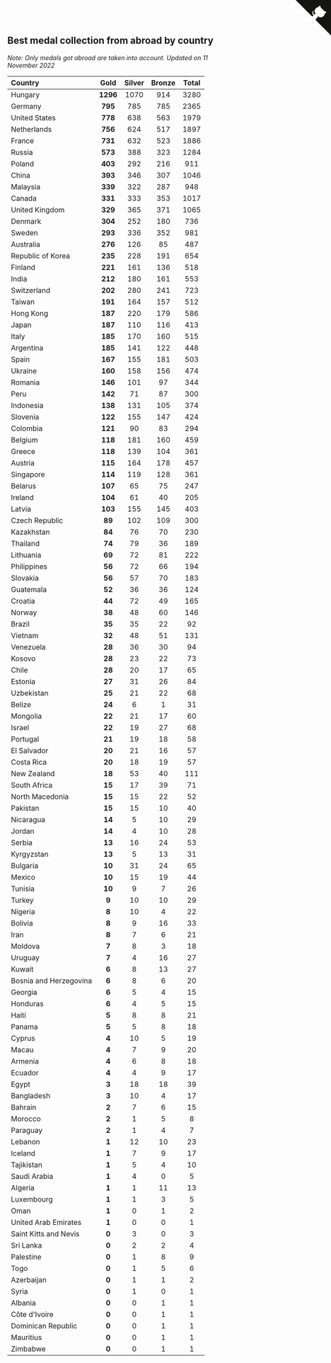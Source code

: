## Best medal collection from abroad by country

*Note: Only medals got abroad are taken into account.*
*Updated on 11 November 2022*

| Country | Gold | Silver | Bronze | Total |
| :--- | :--: | :--: | :--: | :--: |
| Hungary | **1296** | 1070 | 914 | 3280 |
| Germany | **795** | 785 | 785 | 2365 |
| United States | **778** | 638 | 563 | 1979 |
| Netherlands | **756** | 624 | 517 | 1897 |
| France | **731** | 632 | 523 | 1886 |
| Russia | **573** | 388 | 323 | 1284 |
| Poland | **403** | 292 | 216 | 911 |
| China | **393** | 346 | 307 | 1046 |
| Malaysia | **339** | 322 | 287 | 948 |
| Canada | **331** | 333 | 353 | 1017 |
| United Kingdom | **329** | 365 | 371 | 1065 |
| Denmark | **304** | 252 | 180 | 736 |
| Sweden | **293** | 336 | 352 | 981 |
| Australia | **276** | 126 | 85 | 487 |
| Republic of Korea | **235** | 228 | 191 | 654 |
| Finland | **221** | 161 | 136 | 518 |
| India | **212** | 180 | 161 | 553 |
| Switzerland | **202** | 280 | 241 | 723 |
| Taiwan | **191** | 164 | 157 | 512 |
| Hong Kong | **187** | 220 | 179 | 586 |
| Japan | **187** | 110 | 116 | 413 |
| Italy | **185** | 170 | 160 | 515 |
| Argentina | **185** | 141 | 122 | 448 |
| Spain | **167** | 155 | 181 | 503 |
| Ukraine | **160** | 158 | 156 | 474 |
| Romania | **146** | 101 | 97 | 344 |
| Peru | **142** | 71 | 87 | 300 |
| Indonesia | **138** | 131 | 105 | 374 |
| Slovenia | **122** | 155 | 147 | 424 |
| Colombia | **121** | 90 | 83 | 294 |
| Belgium | **118** | 181 | 160 | 459 |
| Greece | **118** | 139 | 104 | 361 |
| Austria | **115** | 164 | 178 | 457 |
| Singapore | **114** | 119 | 128 | 361 |
| Belarus | **107** | 65 | 75 | 247 |
| Ireland | **104** | 61 | 40 | 205 |
| Latvia | **103** | 155 | 145 | 403 |
| Czech Republic | **89** | 102 | 109 | 300 |
| Kazakhstan | **84** | 76 | 70 | 230 |
| Thailand | **74** | 79 | 36 | 189 |
| Lithuania | **69** | 72 | 81 | 222 |
| Philippines | **56** | 72 | 66 | 194 |
| Slovakia | **56** | 57 | 70 | 183 |
| Guatemala | **52** | 36 | 36 | 124 |
| Croatia | **44** | 72 | 49 | 165 |
| Norway | **38** | 48 | 60 | 146 |
| Brazil | **35** | 35 | 22 | 92 |
| Vietnam | **32** | 48 | 51 | 131 |
| Venezuela | **28** | 36 | 30 | 94 |
| Kosovo | **28** | 23 | 22 | 73 |
| Chile | **28** | 20 | 17 | 65 |
| Estonia | **27** | 31 | 26 | 84 |
| Uzbekistan | **25** | 21 | 22 | 68 |
| Belize | **24** | 6 | 1 | 31 |
| Mongolia | **22** | 21 | 17 | 60 |
| Israel | **22** | 19 | 27 | 68 |
| Portugal | **21** | 19 | 18 | 58 |
| El Salvador | **20** | 21 | 16 | 57 |
| Costa Rica | **20** | 18 | 19 | 57 |
| New Zealand | **18** | 53 | 40 | 111 |
| South Africa | **15** | 17 | 39 | 71 |
| North Macedonia | **15** | 15 | 22 | 52 |
| Pakistan | **15** | 15 | 10 | 40 |
| Nicaragua | **14** | 5 | 10 | 29 |
| Jordan | **14** | 4 | 10 | 28 |
| Serbia | **13** | 16 | 24 | 53 |
| Kyrgyzstan | **13** | 5 | 13 | 31 |
| Bulgaria | **10** | 31 | 24 | 65 |
| Mexico | **10** | 15 | 19 | 44 |
| Tunisia | **10** | 9 | 7 | 26 |
| Turkey | **9** | 10 | 10 | 29 |
| Nigeria | **8** | 10 | 4 | 22 |
| Bolivia | **8** | 9 | 16 | 33 |
| Iran | **8** | 7 | 6 | 21 |
| Moldova | **7** | 8 | 3 | 18 |
| Uruguay | **7** | 4 | 16 | 27 |
| Kuwait | **6** | 8 | 13 | 27 |
| Bosnia and Herzegovina | **6** | 8 | 6 | 20 |
| Georgia | **6** | 5 | 4 | 15 |
| Honduras | **6** | 4 | 5 | 15 |
| Haiti | **5** | 8 | 8 | 21 |
| Panama | **5** | 5 | 8 | 18 |
| Cyprus | **4** | 10 | 5 | 19 |
| Macau | **4** | 7 | 9 | 20 |
| Armenia | **4** | 6 | 8 | 18 |
| Ecuador | **4** | 4 | 9 | 17 |
| Egypt | **3** | 18 | 18 | 39 |
| Bangladesh | **3** | 10 | 4 | 17 |
| Bahrain | **2** | 7 | 6 | 15 |
| Morocco | **2** | 1 | 5 | 8 |
| Paraguay | **2** | 1 | 4 | 7 |
| Lebanon | **1** | 12 | 10 | 23 |
| Iceland | **1** | 7 | 9 | 17 |
| Tajikistan | **1** | 5 | 4 | 10 |
| Saudi Arabia | **1** | 4 | 0 | 5 |
| Algeria | **1** | 1 | 11 | 13 |
| Luxembourg | **1** | 1 | 3 | 5 |
| Oman | **1** | 0 | 1 | 2 |
| United Arab Emirates | **1** | 0 | 0 | 1 |
| Saint Kitts and Nevis | **0** | 3 | 0 | 3 |
| Sri Lanka | **0** | 2 | 2 | 4 |
| Palestine | **0** | 1 | 8 | 9 |
| Togo | **0** | 1 | 5 | 6 |
| Azerbaijan | **0** | 1 | 1 | 2 |
| Syria | **0** | 1 | 0 | 1 |
| Albania | **0** | 0 | 1 | 1 |
| Côte d'Ivoire | **0** | 0 | 1 | 1 |
| Dominican Republic | **0** | 0 | 1 | 1 |
| Mauritius | **0** | 0 | 1 | 1 |
| Zimbabwe | **0** | 0 | 1 | 1 |


<a href="https://github.com/JustinTimeCuber/wca_statistics" class="github-corner" aria-label="View source on Github"><svg width="80" height="80" viewBox="0 0 250 250" style="fill:#151513; color:#fff; position: absolute; top: 0; border: 0; right: 0;" aria-hidden="true"><path d="M0,0 L115,115 L130,115 L142,142 L250,250 L250,0 Z"></path><path d="M128.3,109.0 C113.8,99.7 119.0,89.6 119.0,89.6 C122.0,82.7 120.5,78.6 120.5,78.6 C119.2,72.0 123.4,76.3 123.4,76.3 C127.3,80.9 125.5,87.3 125.5,87.3 C122.9,97.6 130.6,101.9 134.4,103.2" fill="currentColor" style="transform-origin: 130px 106px;" class="octo-arm"></path><path d="M115.0,115.0 C114.9,115.1 118.7,116.5 119.8,115.4 L133.7,101.6 C136.9,99.2 139.9,98.4 142.2,98.6 C133.8,88.0 127.5,74.4 143.8,58.0 C148.5,53.4 154.0,51.2 159.7,51.0 C160.3,49.4 163.2,43.6 171.4,40.1 C171.4,40.1 176.1,42.5 178.8,56.2 C183.1,58.6 187.2,61.8 190.9,65.4 C194.5,69.0 197.7,73.2 200.1,77.6 C213.8,80.2 216.3,84.9 216.3,84.9 C212.7,93.1 206.9,96.0 205.4,96.6 C205.1,102.4 203.0,107.8 198.3,112.5 C181.9,128.9 168.3,122.5 157.7,114.1 C157.9,116.9 156.7,120.9 152.7,124.9 L141.0,136.5 C139.8,137.7 141.6,141.9 141.8,141.8 Z" fill="currentColor" class="octo-body"></path></svg></a><style>.github-corner:hover .octo-arm{animation:octocat-wave 560ms ease-in-out}@keyframes octocat-wave{0%,100%{transform:rotate(0)}20%,60%{transform:rotate(-25deg)}40%,80%{transform:rotate(10deg)}}@media (max-width:500px){.github-corner:hover .octo-arm{animation:none}.github-corner .octo-arm{animation:octocat-wave 560ms ease-in-out}}</style>

